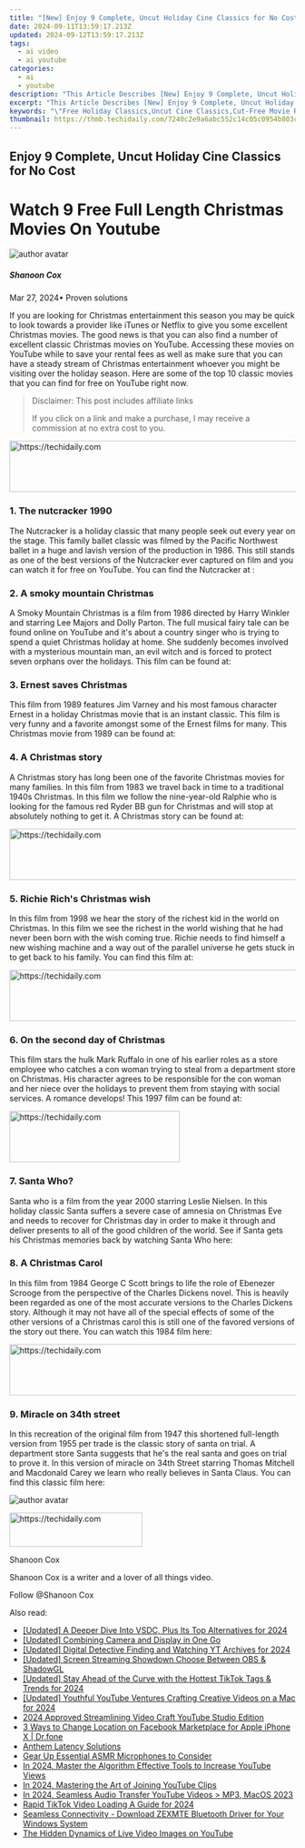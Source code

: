 ```yaml
---
title: "[New] Enjoy 9 Complete, Uncut Holiday Cine Classics for No Cost, In 2024"
date: 2024-09-11T13:59:17.213Z
updated: 2024-09-12T13:59:17.213Z
tags:
  - ai video
  - ai youtube
categories:
  - ai
  - youtube
description: "This Article Describes [New] Enjoy 9 Complete, Uncut Holiday Cine Classics for No Cost, In 2024"
excerpt: "This Article Describes [New] Enjoy 9 Complete, Uncut Holiday Cine Classics for No Cost, In 2024"
keywords: "\"Free Holiday Classics,Uncut Cine Classics,Cut-Free Movie Rentals,Classic Films No Cost,Holiday Film Collection,Premium Movie Deals,Costless Classic Movies\""
thumbnail: https://thmb.techidaily.com/7240c2e9a6abc552c14c05c0954b803ce022aaf37095d266ecb3ccb4c8e95c38.jpg
---
```


## Enjoy 9 Complete, Uncut Holiday Cine Classics for No Cost

# Watch 9 Free Full Length Christmas Movies On Youtube

![author avatar](https://images.wondershare.com/filmora/article-images/shannon-cox.jpg)

##### Shanoon Cox

 Mar 27, 2024• Proven solutions

If you are looking for Christmas entertainment this season you may be quick to look towards a provider like iTunes or Netflix to give you some excellent Christmas movies. The good news is that you can also find a number of excellent classic Christmas movies on YouTube. Accessing these movies on YouTube while to save your rental fees as well as make sure that you can have a steady stream of Christmas entertainment whoever you might be visiting over the holiday season. Here are some of the top 10 classic movies that you can find for free on YouTube right now.

>  Disclaimer: This post includes affiliate links
>
>  If you click on a link and make a purchase, I may receive a commission at no extra cost to you.
>

<!-- affiliate ads begin -->
<a href="https://aligracehair.sjv.io/c/5597632/2135361/19272" target="_top" id="2135361">
  <img src="//a.impactradius-go.com/display-ad/19272-2135361" border="0" alt="https://techidaily.com" width="728" height="90"/>
</a>
<img height="0" width="0" src="https://aligracehair.sjv.io/i/5597632/2135361/19272" style="position:absolute;visibility:hidden;" border="0" />
<!-- affiliate ads end -->

### 1. The nutcracker 1990

The Nutcracker is a holiday classic that many people seek out every year on the stage. This family ballet classic was filmed by the Pacific Northwest ballet in a huge and lavish version of the production in 1986\. This still stands as one of the best versions of the Nutcracker ever captured on film and you can watch it for free on YouTube. You can find the Nutcracker at :

### 2. A smoky mountain Christmas

A Smoky Mountain Christmas is a film from 1986 directed by Harry Winkler and starring Lee Majors and Dolly Parton. The full musical fairy tale can be found online on YouTube and it's about a country singer who is trying to spend a quiet Christmas holiday at home. She suddenly becomes involved with a mysterious mountain man, an evil witch and is forced to protect seven orphans over the holidays. This film can be found at:

### 3. Ernest saves Christmas

This film from 1989 features Jim Varney and his most famous character Ernest in a holiday Christmas movie that is an instant classic. This film is very funny and a favorite amongst some of the Ernest films for many. This Christmas movie from 1989 can be found at:

### 4. A Christmas story

A Christmas story has long been one of the favorite Christmas movies for many families. In this film from 1983 we travel back in time to a traditional 1940s Christmas. In this film we follow the nine-year-old Ralphie who is looking for the famous red Ryder BB gun for Christmas and will stop at absolutely nothing to get it. A Christmas story can be found at:

<!-- affiliate ads begin -->
<a href="https://appsumo.8odi.net/c/5597632/2130870/7443" target="_top" id="2130870">
  <img src="//a.impactradius-go.com/display-ad/7443-2130870" border="0" alt="https://techidaily.com" width="728" height="90"/>
</a>
<img height="0" width="0" src="https://appsumo.8odi.net/i/5597632/2130870/7443" style="position:absolute;visibility:hidden;" border="0" />
<!-- affiliate ads end -->

### 5. Richie Rich's Christmas wish

In this film from 1998 we hear the story of the richest kid in the world on Christmas. In this film we see the richest in the world wishing that he had never been born with the wish coming true. Richie needs to find himself a new wishing machine and a way out of the parallel universe he gets stuck in to get back to his family. You can find this film at:

<!-- affiliate ads begin -->
<a href="https://ephamedtechinc.pxf.io/c/5597632/2136615/26400" target="_top" id="2136615">
  <img src="//a.impactradius-go.com/display-ad/26400-2136615" border="0" alt="https://techidaily.com" width="728" height="90"/>
</a>
<img height="0" width="0" src="https://ephamedtechinc.pxf.io/i/5597632/2136615/26400" style="position:absolute;visibility:hidden;" border="0" />
<!-- affiliate ads end -->

### 6. On the second day of Christmas

This film stars the hulk Mark Ruffalo in one of his earlier roles as a store employee who catches a con woman trying to steal from a department store on Christmas. His character agrees to be responsible for the con woman and her niece over the holidays to prevent them from staying with social services. A romance develops! This 1997 film can be found at:

<!-- affiliate ads begin -->
<a href="https://aligracehair.sjv.io/c/5597632/2135356/19272" target="_top" id="2135356">
  <img src="//a.impactradius-go.com/display-ad/19272-2135356" border="0" alt="https://techidaily.com" width="300" height="90"/>
</a>
<img height="0" width="0" src="https://aligracehair.sjv.io/i/5597632/2135356/19272" style="position:absolute;visibility:hidden;" border="0" />
<!-- affiliate ads end -->

### 7. Santa Who?

Santa who is a film from the year 2000 starring Leslie Nielsen. In this holiday classic Santa suffers a severe case of amnesia on Christmas Eve and needs to recover for Christmas day in order to make it through and deliver presents to all of the good children of the world. See if Santa gets his Christmas memories back by watching Santa Who here:

### 8. A Christmas Carol

In this film from 1984 George C Scott brings to life the role of Ebenezer Scrooge from the perspective of the Charles Dickens novel. This is heavily been regarded as one of the most accurate versions to the Charles Dickens story. Although it may not have all of the special effects of some of the other versions of a Christmas carol this is still one of the favored versions of the story out there. You can watch this 1984 film here:

<!-- affiliate ads begin -->
<a href="https://ephamedtechinc.pxf.io/c/5597632/2137215/26400" target="_top" id="2137215">
  <img src="//a.impactradius-go.com/display-ad/26400-2137215" border="0" alt="https://techidaily.com" width="728" height="90"/>
</a>
<img height="0" width="0" src="https://ephamedtechinc.pxf.io/i/5597632/2137215/26400" style="position:absolute;visibility:hidden;" border="0" />
<!-- affiliate ads end -->

### 9. Miracle on 34th street

In this recreation of the original film from 1947 this shortened full-length version from 1955 per trade is the classic story of santa on trial. A department store Santa suggests that he's the real santa and goes on trial to prove it. In this version of miracle on 34th Street starring Thomas Mitchell and Macdonald Carey we learn who really believes in Santa Claus. You can find this classic film here:

![author avatar](https://images.wondershare.com/filmora/article-images/shannon-cox.jpg)

<!-- affiliate ads begin -->
<a href="https://25home.pxf.io/c/5597632/2123471/16836" target="_top" id="2123471">
  <img src="//a.impactradius-go.com/display-ad/16836-2123471" border="0" alt="https://techidaily.com" width="234" height="60"/>
</a>
<img height="0" width="0" src="https://25home.pxf.io/i/5597632/2123471/16836" style="position:absolute;visibility:hidden;" border="0" />
<!-- affiliate ads end -->

Shanoon Cox

Shanoon Cox is a writer and a lover of all things video.

Follow @Shanoon Cox

<ins class="adsbygoogle"
     style="display:block"
     data-ad-format="autorelaxed"
     data-ad-client="ca-pub-7571918770474297"
     data-ad-slot="1223367746"></ins>

<ins class="adsbygoogle"
     style="display:block"
     data-ad-client="ca-pub-7571918770474297"
     data-ad-slot="8358498916"
     data-ad-format="auto"
     data-full-width-responsive="true"></ins>

<span class="atpl-alsoreadstyle">Also read:</span>
<div><ul>
<li><a href="https://screen-mirroring-recording.techidaily.com/updated-a-deeper-dive-into-vsdc-plus-its-top-alternatives-for-2024/"><u>[Updated] A Deeper Dive Into VSDC, Plus Its Top Alternatives for 2024</u></a></li>
<li><a href="https://screen-video-capture.techidaily.com/updated-combining-camera-and-display-in-one-go/"><u>[Updated] Combining Camera and Display in One Go</u></a></li>
<li><a href="https://youtube-docs.techidaily.com/ed-digital-detective-finding-and-watching-yt-archives-for-2024/"><u>[Updated] Digital Detective Finding and Watching YT Archives for 2024</u></a></li>
<li><a href="https://screen-mirroring-recording.techidaily.com/updated-screen-streaming-showdown-choose-between-obs-and-shadowgl/"><u>[Updated] Screen Streaming Showdown Choose Between OBS & ShadowGL</u></a></li>
<li><a href="https://tiktok-video-recordings.techidaily.com/updated-stay-ahead-of-the-curve-with-the-hottest-tiktok-tags-and-trends-for-2024/"><u>[Updated] Stay Ahead of the Curve with the Hottest TikTok Tags & Trends for 2024</u></a></li>
<li><a href="https://youtube-docs.techidaily.com/ed-youthful-youtube-ventures-crafting-creative-videos-on-a-mac-for-2024/"><u>[Updated] Youthful YouTube Ventures Crafting Creative Videos on a Mac for 2024</u></a></li>
<li><a href="https://youtube-docs.techidaily.com/approved-streamlining-video-craft-youtube-studio-edition/"><u>2024 Approved Streamlining Video Craft YouTube Studio Edition</u></a></li>
<li><a href="https://location-fake.techidaily.com/3-ways-to-change-location-on-facebook-marketplace-for-apple-iphone-x-drfone-by-drfone-virtual-ios/"><u>3 Ways to Change Location on Facebook Marketplace for Apple iPhone X | Dr.fone</u></a></li>
<li><a href="https://graphic-issues.techidaily.com/anthem-latency-solutions/"><u>Anthem Latency Solutions</u></a></li>
<li><a href="https://youtube-docs.techidaily.com/up-essential-asmr-microphones-to-consider/"><u>Gear Up Essential ASMR Microphones to Consider</u></a></li>
<li><a href="https://youtube-docs.techidaily.com/24-master-the-algorithm-effective-tools-to-increase-youtube-views/"><u>In 2024, Master the Algorithm Effective Tools to Increase YouTube Views</u></a></li>
<li><a href="https://youtube-help.techidaily.com/in-2024-mastering-the-art-of-joining-youtube-clips/"><u>In 2024, Mastering the Art of Joining YouTube Clips</u></a></li>
<li><a href="https://youtube-docs.techidaily.com/24-seamless-audio-transfer-youtube-videos-)-mp3-macos-2023/"><u>In 2024, Seamless Audio Transfer YouTube Videos > MP3, MacOS 2023</u></a></li>
<li><a href="https://tiktok-video-recordings.techidaily.com/rapid-tiktok-video-loading-a-guide-for-2024/"><u>Rapid TikTok Video Loading A Guide for 2024</u></a></li>
<li><a href="https://driver-download.techidaily.com/seamless-connectivity-download-zexmte-bluetooth-driver-for-your-windows-system/"><u>Seamless Connectivity - Download ZEXMTE Bluetooth Driver for Your Windows System</u></a></li>
<li><a href="https://youtube-docs.techidaily.com/idden-dynamics-of-live-video-images-on-youtube/"><u>The Hidden Dynamics of Live Video Images on YouTube</u></a></li>
</ul></div>

